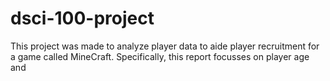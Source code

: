 # dsci-100-project
This project was made to analyze player data to aide player recruitment for a game called MineCraft. Specifically, this report focusses on player age and